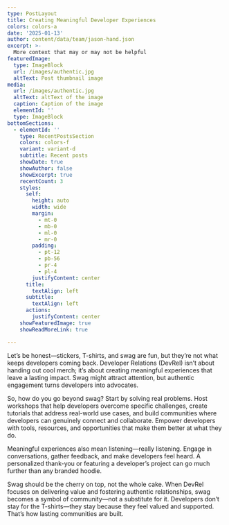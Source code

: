 ```yaml
---
type: PostLayout
title: Creating Meaningful Developer Experiences
colors: colors-a
date: '2025-01-13'
author: content/data/team/jason-hand.json
excerpt: >-
  More context that may or may not be helpful
featuredImage:
  type: ImageBlock
  url: /images/authentic.jpg
  altText: Post thumbnail image
media:
  url: /images/authentic.jpg
  altText: altText of the image
  caption: Caption of the image
  elementId: ''
  type: ImageBlock  
bottomSections:
  - elementId: ''
    type: RecentPostsSection
    colors: colors-f
    variant: variant-d
    subtitle: Recent posts
    showDate: true
    showAuthor: false
    showExcerpt: true
    recentCount: 3
    styles:
      self:
        height: auto
        width: wide
        margin:
          - mt-0
          - mb-0
          - ml-0
          - mr-0
        padding:
          - pt-12
          - pb-56
          - pr-4
          - pl-4
        justifyContent: center
      title:
        textAlign: left
      subtitle:
        textAlign: left
      actions:
        justifyContent: center
    showFeaturedImage: true
    showReadMoreLink: true

---
```


Let’s be honest—stickers, T-shirts, and swag are fun, but they’re not what keeps developers coming back. Developer Relations (DevRel) isn’t about handing out cool merch; it’s about creating meaningful experiences that leave a lasting impact. Swag might attract attention, but authentic engagement turns developers into advocates.

So, how do you go beyond swag? Start by solving real problems. Host workshops that help developers overcome specific challenges, create tutorials that address real-world use cases, and build communities where developers can genuinely connect and collaborate. Empower developers with tools, resources, and opportunities that make them better at what they do.

Meaningful experiences also mean listening—really listening. Engage in conversations, gather feedback, and make developers feel heard. A personalized thank-you or featuring a developer’s project can go much further than any branded hoodie.

Swag should be the cherry on top, not the whole cake. When DevRel focuses on delivering value and fostering authentic relationships, swag becomes a symbol of community—not a substitute for it. Developers don’t stay for the T-shirts—they stay because they feel valued and supported. That’s how lasting communities are built.